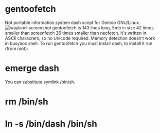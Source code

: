 # gentoofetch
Not portable information system dash script for Gentoo GNU/Linux.
![wayland-screenshot](https://cloud.githubusercontent.com/assets/18743742/25186948/30bec608-2511-11e7-8e7b-6bb52e10f085.png)
gentoofetch is 143 lines long, 5mb in size 42 times smaller than screenfetch 26 times smaller than neofetch. It's written in ASCII 
characrers, so no 
Unicode required. Memory detection doesn't work in busybox shell.
To run gentoofetch you must install dash, to install it run (from root):
# emerge dash
You can substitute symlink /bin/sh.
# rm /bin/sh
# ln -s /bin/dash /bin/sh 
